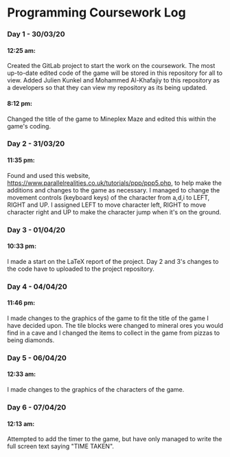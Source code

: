 # Programming Coursework Log

### Day 1 - 30/03/20

#### 12:25 am:

Created the GitLab project to start the work on the coursework. The most up-to-date edited code of the game will be stored in this repository for all to view. Added Julien Kunkel and Mohammed Al-Khafajiy to this repository as a developers so that they can view my repository as its being updated.

#### 8:12 pm:

Changed the title of the game to Mineplex Maze and edited this within the game's coding.

### Day 2 - 31/03/20

#### 11:35 pm:

Found and used this website, https://www.parallelrealities.co.uk/tutorials/ppp/ppp5.php, to help make the additions and changes to the game as necessary. I managed to change the movement controls (keyboard keys) of the character from a,d,i to LEFT, RIGHT and UP. I assigned LEFT to move character left, RIGHT to move character right and UP to make the character jump when it's on the ground.

### Day 3 - 01/04/20

#### 10:33 pm: 

I made a start on the LaTeX report of the project. Day 2 and 3's changes to the code have to uploaded to the project repository.

### Day 4 - 04/04/20

#### 11:46 pm:

I made changes to the graphics of the game to fit the title of the game I have decided upon. The tile blocks were changed to mineral ores you would find in a cave and I changed the items to collect in the game from pizzas to being diamonds.

### Day 5 - 06/04/20

#### 12:33 am:

I made changes to the graphics of the characters of the game.

### Day 6 - 07/04/20

#### 12:13 am:

Attempted to add the timer to the game, but have only managed to write the full screen text saying "TIME TAKEN".